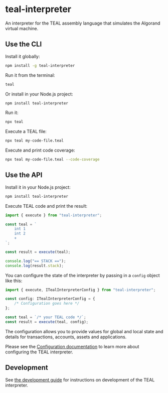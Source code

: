 # teal-interpreter

An interpreter for the TEAL assembly language that simulates the Algorand virtual machine.

## Use the CLI

Install it globally:

```bash
npm install -g teal-interpreter
```

Run it from the terminal:

```bash
teal
```

Or install in your Node.js project:

```bash
npm install teal-interpreter
```

Run it:

```bash
npx teal
```

Execute a TEAL file:

```bash
npx teal my-code-file.teal
```

Execute and print code coverage:

```bash
npx teal my-code-file.teal --code-coverage
```


## Use the API

Install it in your Node.js project:

```bash
npm install teal-interpreter
```

Execute TEAL code and print the result:

```typescript
import { execute } from "teal-interpreter";

const teal = `
    int 1
    int 2
    +
`;

const result = execute(teal);

console.log("== STACK ==");
console.log(result.stack);
```

You can configure the state of the interpreter by passing in a `config` object like this:

```typescript
import { execute, ITealInterpreterConfig } from "teal-interpreter";

const config: ITealInterpreterConfig = {
    /* Configuration goes here */
};

const teal = `/* your TEAL code */`;
const result = execute(teal, config);
```

The configuration allows you to provide values for global and local state and details for transactions, accounts, assets and applications.

Please see the [Configuration documentation](./docs/configuration.md) to learn more about configuring the TEAL interpreter.

## Development

See [the development guide](docs/development.md) for instructions on development of the TEAL interpreter.